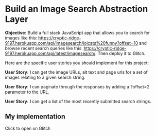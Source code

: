 # <a href="https://www.freecodecamp.org/learn/coding-interview-prep/take-home-projects/build-an-image-search-abstraction-layer"  style="text-decoration: none;" target="_blank" title="FreeCodeCamp homepage">Build an Image Search Abstraction Layer</a>

**Objective:** Build a full stack JavaScript app that allows you to search for images like this: https://cryptic-ridge-9197.herokuapp.com/api/imagesearch/lolcats%20funny?offset=10 and browse recent search queries like this: https://cryptic-ridge-9197.herokuapp.com/api/latest/imagesearch/. Then deploy it to Glitch.

Here are the specific user stories you should implement for this project:

**User Story:** I can get the image URLs, alt text and page urls for a set of images relating to a given search string.

**User Story:** I can paginate through the responses by adding a ?offset=2 parameter to the URL.

**User Story:** I can get a list of the most recently submitted search strings.

## My implementation

<a href="https://aromatic-iridium.glitch.me"  style="text-decoration: none;" target="_blank" title="Link to the Glitch">Click to open on Glitch</a>
